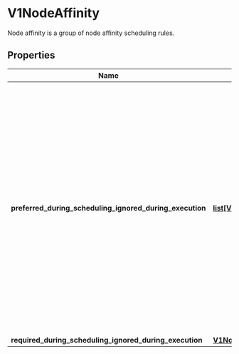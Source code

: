 # V1NodeAffinity

Node affinity is a group of node affinity scheduling rules.
## Properties
Name | Type | Description | Notes
------------ | ------------- | ------------- | -------------
**preferred_during_scheduling_ignored_during_execution** | [**list[V1PreferredSchedulingTerm]**](V1PreferredSchedulingTerm.md) | The scheduler will prefer to schedule pods to nodes that satisfy the affinity expressions specified by this field, but it may choose a node that violates one or more of the expressions. The node that is most preferred is the one with the greatest sum of weights, i.e. for each node that meets all of the scheduling requirements (resource request, requiredDuringScheduling affinity expressions, etc.), compute a sum by iterating through the elements of this field and adding \&quot;weight\&quot; to the sum if the node matches the corresponding matchExpressions; the node(s) with the highest sum are the most preferred. | [optional] 
**required_during_scheduling_ignored_during_execution** | [**V1NodeSelector**](V1NodeSelector.md) |  | [optional] 
